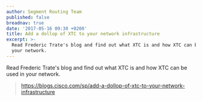 ```yaml
---
author: Segment Routing Team
published: false
breadnav: true
date: '2017-05-16 09:30 +0200'
title: Add a dollop of XTC to your network infrastructure
excerpt: >-
  Read Frederic Trate's blog and find out what XTC is and how XTC can be used in
  your network.
---
```

Read Frederic Trate's blog and find out what XTC is and how XTC can be used in your network.

><https://blogs.cisco.com/sp/add-a-dollop-of-xtc-to-your-network-infrastructure>